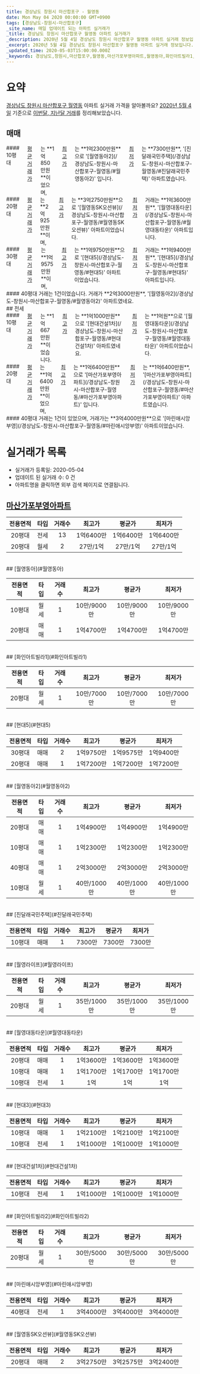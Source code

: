 ```yaml
---
title: 경상남도 창원시 마산합포구 - 월영동
date: Mon May 04 2020 00:00:00 GMT+0900
tags: [경상남도-창원시-마산합포구]
_site_name: 매일 업데이트 되는 아파트 실거래가
_title: 경상남도 창원시 마산합포구 월영동 아파트 실거래가
_description: 2020년 5월 4일 경상남도 창원시 마산합포구 월영동 아파트 실거래 정보입니다. 13건 아파트 정보가 있습니다.
_excerpt: 2020년 5월 4일 경상남도 창원시 마산합포구 월영동 아파트 실거래 정보입니다. 13건 아파트 정보가 있습니다.
_updated_time: 2020-05-03T15:00:00.000Z
_keywords: 경상남도,창원시,마산합포구,월영동,마산가포부영아파트,월영동아,화인아트빌라1,현대5,월영동아2,진달래국민주택,월영라이프,월영대동타운,현대3,현대건설1차,화인아트빌라2,마린애시앙부영,월영동SK오션뷰
---
```





# 요약
<ins>경상남도 창원시 마산합포구 월영동</ins> 아파트 실거래 가격을 알아볼까요? <ins>2020년 5월 4일</ins> 기준으로 <ins>이번달, 지난달 거래</ins>를 정리해보았습니다.

## 매매
<div class="container">
<div class="six columns" markdown="1">
#### 10평대
<ins>평균 거래가</ins>는 **1억850만원**이었으며, <ins>최고가</ins>는 **1억2300만원**으로 '[월영동아2](/경상남도-창원시-마산합포구-월영동/#월영동아2)' 입니다. <ins>최저가</ins>는 **7300만원**, '[진달래국민주택](/경상남도-창원시-마산합포구-월영동/#진달래국민주택)' 아파트였습니다.
</div>
<div class="six columns" markdown="1">
#### 20평대
<ins>평균 거래가</ins>는 **2억925만원**이며, <ins>최고가</ins>는 **3억2750만원**으로 '[월영동SK오션뷰](/경상남도-창원시-마산합포구-월영동/#월영동SK오션뷰)' 아파트이었습니다. <ins>최저가</ins> 거래는 **1억3600만원**, '[월영대동타운](/경상남도-창원시-마산합포구-월영동/#월영대동타운)' 아파트입니다.
</div>
</div>
<div class="container">
<div class="six columns" markdown="1">
#### 30평대
<ins>평균 거래가</ins>는 **1억9575만원**이며, <ins>최고가</ins>는 **1억9750만원**으로 '[현대5](/경상남도-창원시-마산합포구-월영동/#현대5)' 아파트이었습니다. <ins>최저가</ins> 거래는 **1억9400만원**, '[현대5](/경상남도-창원시-마산합포구-월영동/#현대5)' 아파트입니다.
</div>
<div class="six columns" markdown="1">
#### 40평대
거래는 1건이었습니다. 거래가 **2억3000만원**, '[월영동아2](/경상남도-창원시-마산합포구-월영동/#월영동아2)' 아파트였네요.
</div>
</div>
## 전세
<div class="container">
<div class="six columns" markdown="1">
#### 10평대
<ins>평균 거래가</ins>는 **1억667만원**이었습니다. <ins>최고가</ins>는 **1억1000만원**으로 '[현대건설1차](/경상남도-창원시-마산합포구-월영동/#현대건설1차)' 아파트였네요. <ins>최저가</ins>는 **1억원**으로 '[월영대동타운](/경상남도-창원시-마산합포구-월영동/#월영대동타운)' 아파트이었습니다.
</div>
<div class="six columns" markdown="1">
#### 20평대
<ins>평균 거래가</ins>는 **1억6400만원**이었으며, <ins>최고가</ins>는 **1억6400만원**으로 '[마산가포부영아파트](/경상남도-창원시-마산합포구-월영동/#마산가포부영아파트)' 입니다. <ins>최저가</ins>는 **1억6400만원**, '[마산가포부영아파트](/경상남도-창원시-마산합포구-월영동/#마산가포부영아파트)' 아파트였습니다.
</div>
</div>
<div class="container">
<div class="twelve columns" markdown="1">
#### 40평대
거래는 1건이 있었으며, 거래가는 **3억4000만원**으로 '[마린애시앙부영](/경상남도-창원시-마산합포구-월영동/#마린애시앙부영)' 아파트이었습니다.
</div>
</div>



# 실거래가 목록
- 실거래가 등록일: 2020-05-04
- 업데이트 된 실거래 수: 0 건
- 아파트명을 클릭하면 외부 검색 페이지로 연결됩니다.

## [마산가포부영아파트](#마산가포부영아파트)

|전용면적|타입|거래수|최고가|평균가|최저가|
|:---:|:---:|:---:|:---:|:---:|:---:|
|20평대|<span class="deal-type-2">전세</span>|13|1억6400만|1억6400만|1억6400만|
|20평대|<span class="deal-type-3">월세</span>|2|27만/1억|27만/1억|27만/1억|

<br/>
## [월영동아](#월영동아)

|전용면적|타입|거래수|최고가|평균가|최저가|
|:---:|:---:|:---:|:---:|:---:|:---:|
|10평대|<span class="deal-type-3">월세</span>|1|10만/9000만|10만/9000만|10만/9000만|
|20평대|<span class="deal-type-1">매매</span>|1|1억4700만|1억4700만|1억4700만|

<br/>
## [화인아트빌라1](#화인아트빌라1)

|전용면적|타입|거래수|최고가|평균가|최저가|
|:---:|:---:|:---:|:---:|:---:|:---:|
|20평대|<span class="deal-type-3">월세</span>|1|10만/7000만|10만/7000만|10만/7000만|

<br/>
## [현대5](#현대5)

|전용면적|타입|거래수|최고가|평균가|최저가|
|:---:|:---:|:---:|:---:|:---:|:---:|
|30평대|<span class="deal-type-1">매매</span>|2|1억9750만|1억9575만|1억9400만|
|20평대|<span class="deal-type-1">매매</span>|1|1억7200만|1억7200만|1억7200만|

<br/>
## [월영동아2](#월영동아2)

|전용면적|타입|거래수|최고가|평균가|최저가|
|:---:|:---:|:---:|:---:|:---:|:---:|
|20평대|<span class="deal-type-1">매매</span>|1|1억4900만|1억4900만|1억4900만|
|10평대|<span class="deal-type-1">매매</span>|1|1억2300만|1억2300만|1억2300만|
|40평대|<span class="deal-type-1">매매</span>|1|2억3000만|2억3000만|2억3000만|
|10평대|<span class="deal-type-3">월세</span>|1|40만/1000만|40만/1000만|40만/1000만|

<br/>
## [진달래국민주택](#진달래국민주택)

|전용면적|타입|거래수|최고가|평균가|최저가|
|:---:|:---:|:---:|:---:|:---:|:---:|
|10평대|<span class="deal-type-1">매매</span>|1|7300만|7300만|7300만|

<br/>
## [월영라이프](#월영라이프)

|전용면적|타입|거래수|최고가|평균가|최저가|
|:---:|:---:|:---:|:---:|:---:|:---:|
|20평대|<span class="deal-type-3">월세</span>|1|35만/1000만|35만/1000만|35만/1000만|

<br/>
## [월영대동타운](#월영대동타운)

|전용면적|타입|거래수|최고가|평균가|최저가|
|:---:|:---:|:---:|:---:|:---:|:---:|
|20평대|<span class="deal-type-1">매매</span>|1|1억3600만|1억3600만|1억3600만|
|10평대|<span class="deal-type-1">매매</span>|1|1억1700만|1억1700만|1억1700만|
|10평대|<span class="deal-type-2">전세</span>|1|1억|1억|1억|

<br/>
## [현대3](#현대3)

|전용면적|타입|거래수|최고가|평균가|최저가|
|:---:|:---:|:---:|:---:|:---:|:---:|
|10평대|<span class="deal-type-1">매매</span>|1|1억2100만|1억2100만|1억2100만|
|10평대|<span class="deal-type-2">전세</span>|1|1억1000만|1억1000만|1억1000만|

<br/>
## [현대건설1차](#현대건설1차)

|전용면적|타입|거래수|최고가|평균가|최저가|
|:---:|:---:|:---:|:---:|:---:|:---:|
|10평대|<span class="deal-type-2">전세</span>|1|1억1000만|1억1000만|1억1000만|

<br/>
## [화인아트빌라2](#화인아트빌라2)

|전용면적|타입|거래수|최고가|평균가|최저가|
|:---:|:---:|:---:|:---:|:---:|:---:|
|20평대|<span class="deal-type-3">월세</span>|1|30만/5000만|30만/5000만|30만/5000만|

<br/>
## [마린애시앙부영](#마린애시앙부영)

|전용면적|타입|거래수|최고가|평균가|최저가|
|:---:|:---:|:---:|:---:|:---:|:---:|
|40평대|<span class="deal-type-2">전세</span>|1|3억4000만|3억4000만|3억4000만|

<br/>
## [월영동SK오션뷰](#월영동SK오션뷰)

|전용면적|타입|거래수|최고가|평균가|최저가|
|:---:|:---:|:---:|:---:|:---:|:---:|
|20평대|<span class="deal-type-1">매매</span>|2|3억2750만|3억2575만|3억2400만|

<br/>



